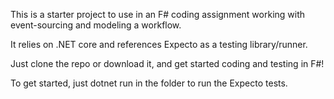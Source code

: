 This is a starter project to use in an F# coding assignment working with event-sourcing and modeling a workflow.

It relies on .NET core and references Expecto as a testing library/runner.

Just clone the repo or download it, and get started coding and testing in F#!

To get started, just dotnet run in the folder to run the Expecto tests.